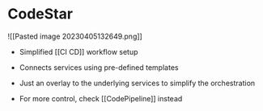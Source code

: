 # CodeStar
![[Pasted image 20230405132649.png]]
- Simplified [[CI CD]] workflow setup
- Connects services using pre-defined templates
- Just an overlay to the underlying services to simplify the orchestration

- For more control, check [[CodePipeline]] instead